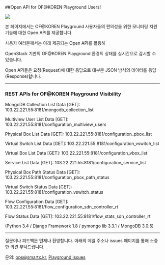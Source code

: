 ##Open API for OF@KOREN Playground Users!

![](https://raw.githubusercontent.com/SmartX-Labs/KOREN-Playground/master/images/OpenAPI.png)

본 페이지에서는 OF@KOREN Playground 사용자들의 편의성을 위한 모니터링 지원 기능에 대한
Open API를 제공합니다.

사용자 여러분께서는 아래 제공되는 Open API를 활용해

OpenStack 기반의 OF@KOREN Playground 환경의 상태를 실시간으로 감시할 수 있습니다.

Open API들은 요청(Request)에 대한 응답으로 대부분 JSON 방식의 데이터를 응답(Response)합니다.



***

### REST APIs for OF@KOREN Playground Visibility

MongoDB Collection List Data [GET]: 103.22.221.55:8181/mongodb_collection_list

Multiview User List Data [GET]: 103.22.221.55:8181/configuration_multiview_users

Physical Box List Data [GET]: 103.22.221.55:8181/configuration_pbox_list

Virtual Switch List Data [GET]: 103.22.221.55:8181/configuration_vswitch_list

Virtual Box List Data [GET]: 103.22.221.55:8181/configuration_vbox_list

Service List Data [GET]: 103.22.221.55:8181/configuration_service_list

Physical Box Path Status Data [GET]: 103.22.221.55:8181/configuration_pbox_path_status

Virtual Switch Status Data [GET]: 103.22.221.55:8181/configuration_vswitch_status

Flow Configuration Data [GET]: 103.22.221.55:8181/flow_configuration_sdn_controller_rt

Flow Status Data [GET]: 103.22.221.55:8181/flow_stats_sdn_controller_rt


(Python 3.4 / Django Framework 1.8 / pymongo lib 3.3.1 / MongoDB 3.0.5)

***

질문이나 피드백은 언제나 환영합니다. 아래의 메일 주소나 issues 페이지를 통해 소중한 의견 부탁드립니다.

문의: ops@smartx.kr, [Playground issues](https://github.com/SmartX-Labs/KOREN-Playground/issues)
